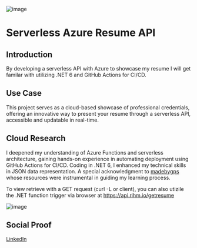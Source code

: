 ![image](https://github.com/ericrihm/100DaysOfCloud/assets/19367455/99c1e3ed-807a-4b70-951b-f497c15f005e)


# Serverless Azure Resume API

## Introduction

By developing a serverless API with Azure to showcase my resume I will get familar with utilizing .NET 6 and GitHub Actions for CI/CD.

## Use Case

This project serves as a cloud-based showcase of professional credentials, offering an innovative way to present your resume through a serverless API, accessible and updatable in real-time. 

## Cloud Research

I deepened my understanding of Azure Functions and serverless architecture, gaining hands-on experience in automating deployment using GitHub Actions for CI/CD. Coding in .NET 6, I enhanced my technical skills in JSON data representation. A special acknowledgment to [madebygps](https://github.com/madebygps/serverless-resume-api/tree/main) whose resources were instrumental in guiding my learning process.

To view retrieve with a GET request (curl -L or client), you can also utizile the .NET function trigger via browser at https://api.rihm.io/getresume 

![image](https://github.com/ericrihm/100DaysOfCloud/assets/19367455/d176b4f0-8676-4130-ad84-ca8f7f3ce18c)


## Social Proof

[LinkedIn](https://www.linkedin.com/posts/ericrihm_github-madebygpsserverless-resume-api-activity-7147389505132462080-T1lA?utm_source=share&utm_medium=member_desktop)
